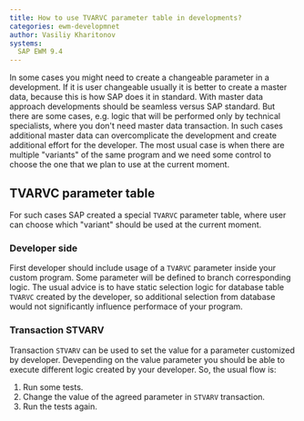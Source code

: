 ```yaml
---
title: How to use TVARVC parameter table in developments?
categories: ewm-developmnet
author: Vasiliy Kharitonov
systems:
  SAP EWM 9.4
---
```


In some cases you might need to create a changeable parameter in a development.
If it is user changeable usually it is better to create a master data, because
this is how SAP does it in standard. With master data approach developments
should be seamless versus SAP standard. But there are some cases, e.g. logic
that will be performed only by technical specialists, where you don't need
master data transaction. In such cases additional master data can overcomplicate
the development and create additional effort for the developer. The most usual
case is when there are multiple "variants" of the same program and we need some
control to choose the one that we plan to use at the current moment.

## TVARVC parameter table

For such cases SAP created a special `TVARVC` parameter table, where user can
choose which "variant" should be used at the current moment.

### Developer side

First developer should include usage of a `TVARVC` parameter inside your custom
program. Some parameter will be defined to branch corresponding logic. The usual
advice is to have static selection logic for database table `TVARVC` created by
the developer, so additional selection from database would not significantly
influence performace of your program.

### Transaction STVARV

Transaction `STVARV` can be used to set the value for a parameter customized by
developer. Devepending on the value parameter you should be able to execute
different logic created by your developer. So, the usual flow is:
1. Run some tests.
2. Change the value of the agreed parameter in `STVARV` transaction.
3. Run the tests again.
